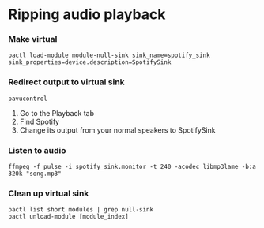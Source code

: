 # Ripping audio playback

### Make virtual
```
pactl load-module module-null-sink sink_name=spotify_sink sink_properties=device.description=SpotifySink
```

### Redirect output to virtual sink
```
pavucontrol
```
1. Go to the Playback tab
2. Find Spotify
3. Change its output from your normal speakers to SpotifySink

### Listen to audio
```
ffmpeg -f pulse -i spotify_sink.monitor -t 240 -acodec libmp3lame -b:a 320k "song.mp3"
```

### Clean up virtual sink
```
pactl list short modules | grep null-sink
pactl unload-module [module_index]
```
